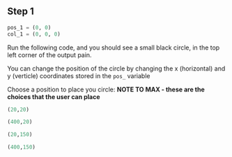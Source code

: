 ## Step 1

```python
pos_1 = (0, 0)
col_1 = (0, 0, 0)
```

Run the following code, and you should see a small black circle, in the top left corner of the output pain.

You can change the position of the circle by changing the x (horizontal) and y (verticle) coordinates stored in the `pos_` variable

Choose a position to place you circle: **NOTE TO MAX - these are the choices that the user can place**

```python
(20,20)
```
```python
(400,20)
```
```python
(20,150)
```
```python
(400,150)
```